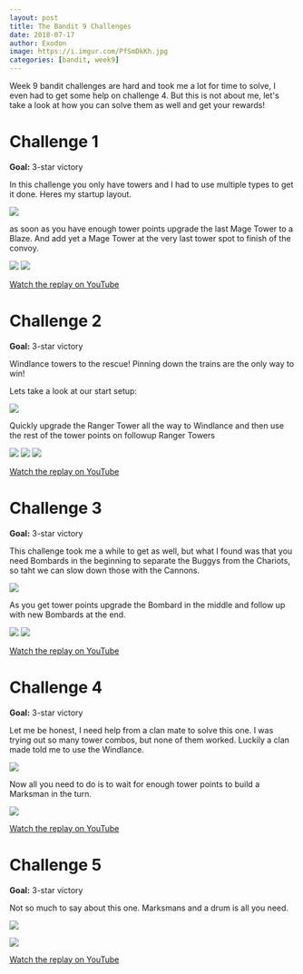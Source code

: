 ```yaml
---
layout: post
title: The Bandit 9 Challenges
date: 2018-07-17
author: Exodon
image: https://i.imgur.com/PfSmDkKh.jpg
categories: [bandit, week9]
---
```


Week 9 bandit challenges are hard and took me a lot for time to solve, I even had to get some help on challenge 4. But this is not about me, let's take a look at how you can solve them as well and get your rewards!

# Challenge 1

**Goal:** 3-star victory

In this challenge you only have towers and I had to use multiple types to get it done. Heres my startup layout.

![](https://i.imgur.com/iWGGasyl.png)

as soon as you have enough tower points upgrade the last Mage Tower to a Blaze. And add yet a Mage Tower at the very last tower spot to finish of the convoy.

![](https://i.imgur.com/pmIR2vZm.png) ![](https://i.imgur.com/byZUoPFm.png)

[Watch the replay on YouTube](https://www.youtube.com/watch?v=DO_LrUfFD2g)

# Challenge 2

**Goal:** 3-star victory

Windlance towers to the rescue! Pinning down the trains are the only way to win!

Lets take a look at our start setup:

![](https://i.imgur.com/nTumaOUl.png)

Quickly upgrade the Ranger Tower all the way to Windlance and then use the rest of the tower points on followup Ranger Towers

![](https://i.imgur.com/rrGYwknm.png) ![](https://i.imgur.com/Jy0ZZaIm.png) ![](https://i.imgur.com/fFjQ9gLm.png)

[Watch the replay on YouTube](https://www.youtube.com/watch?v=6mpeFnFfaHM)

# Challenge 3

**Goal:** 3-star victory

This challenge took me a while to get as well, but what I found was that you need Bombards in the beginning to separate the Buggys from the Chariots, so taht we can slow down those with the Cannons.

![](https://i.imgur.com/kYRpheCl.png)

As you get tower points upgrade the Bombard in the middle and follow up with new Bombards at the end.

![](https://i.imgur.com/W168xTTm.png) ![](https://i.imgur.com/1jfjKWmm.png)

[Watch the replay on YouTube](https://www.youtube.com/watch?v=Q0-tela3aws)

# Challenge 4

**Goal:** 3-star victory

Let me be honest, I need help from a clan mate to solve this one. I was trying out so many tower combos, but none of them worked. Luckily a clan made told me to use the Windlance.

![](https://i.imgur.com/W3spntcl.png)

Now all you need to do is to wait for enough tower points to build a Marksman in the turn.

![](https://i.imgur.com/YGonQNZl.png)

[Watch the replay on YouTube](https://www.youtube.com/watch?v=7C9PO9b9IR4)

# Challenge 5

**Goal:** 3-star victory

Not so much to say about this one. Marksmans and a drum is all you need.

![](https://i.imgur.com/oLgaL8sl.png)

![](https://i.imgur.com/mTF6uV2l.png)

[Watch the replay on YouTube](https://www.youtube.com/watch?v=-jVdbmfD20E)
